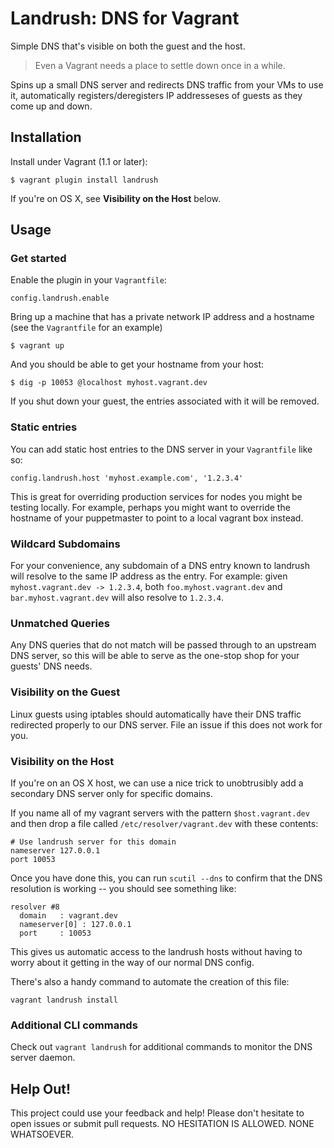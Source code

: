# Landrush: DNS for Vagrant

Simple DNS that's visible on both the guest and the host.

> Even a Vagrant needs a place to settle down once in a while.

Spins up a small DNS server and redirects DNS traffic from your VMs to use it,
automatically registers/deregisters IP addresseses of guests as they come up
and down.

## Installation

Install under Vagrant (1.1 or later):

    $ vagrant plugin install landrush

If you're on OS X, see **Visibility on the Host** below.

## Usage

### Get started

Enable the plugin in your `Vagrantfile`:

    config.landrush.enable

Bring up a machine that has a private network IP address and a hostname (see the `Vagrantfile` for an example)

    $ vagrant up

And you should be able to get your hostname from your host:

    $ dig -p 10053 @localhost myhost.vagrant.dev

If you shut down your guest, the entries associated with it will be removed.

### Static entries

You can add static host entries to the DNS server in your `Vagrantfile` like so:

    config.landrush.host 'myhost.example.com', '1.2.3.4'

This is great for overriding production services for nodes you might be testing locally. For example, perhaps you might want to override the hostname of your puppetmaster to point to a local vagrant box instead.

### Wildcard Subdomains

For your convenience, any subdomain of a DNS entry known to landrush will resolve to the same IP address as the entry. For example: given `myhost.vagrant.dev -> 1.2.3.4`, both `foo.myhost.vagrant.dev` and `bar.myhost.vagrant.dev` will also resolve to `1.2.3.4`.

### Unmatched Queries

Any DNS queries that do not match will be passed through to an upstream DNS server, so this will be able to serve as the one-stop shop for your guests' DNS needs.

### Visibility on the Guest

Linux guests using iptables should automatically have their DNS traffic redirected properly to our DNS server. File an issue if this does not work for you.

### Visibility on the Host

If you're on an OS X host, we can use a nice trick to unobtrusibly add a secondary DNS server only for specific domains.

If you name all of my vagrant servers with the pattern `$host.vagrant.dev` and then drop a file called `/etc/resolver/vagrant.dev` with these contents:

```
# Use landrush server for this domain
nameserver 127.0.0.1
port 10053
```

Once you have done this, you can run `scutil --dns` to confirm that the DNS resolution is working -- you should see something like:
```
resolver #8
  domain   : vagrant.dev
  nameserver[0] : 127.0.0.1
  port     : 10053
```

This gives us automatic access to the landrush hosts without having to worry about it getting in the way of our normal DNS config.

There's also a handy command to automate the creation of this file:

```
vagrant landrush install
```

### Additional CLI commands

Check out `vagrant landrush` for additional commands to monitor the DNS server daemon.

## Help Out!

This project could use your feedback and help! Please don't hesitate to open issues or submit pull requests. NO HESITATION IS ALLOWED. NONE WHATSOEVER.

